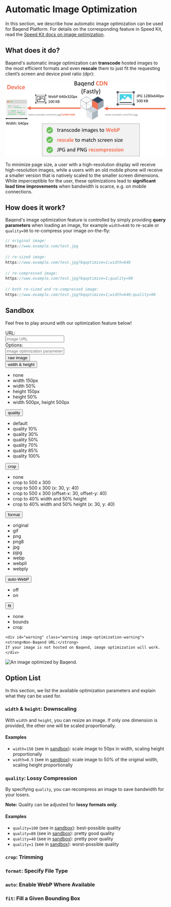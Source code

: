 # Automatic Image Optimization

In this section, we describe how automatic image optimization can be used for Baqend Platform. For details on the corresponding feature in Speed Kit, read the [Speed Kit docs on image optimization](../speed-kit/image-optimization/).


## What does it do?

Baqend's automatic image optimization can **transcode** hosted images to the most efficient formats and even **rescale** them to just fit the requesting client’s screen and device pixel ratio (dpr): 

![Baqend optimizes your images automatically and on-the-fly.](image-optimization.png)

To minimize page size, a user with a high-resolution display will receive high-resolution images, while a users with an old mobile phone will receive a smaller version that is natively scaled to the smaller screen dimensions. 
While imperceptible for the user, these optimizations lead to **significant load time improvements** when bandwidth is scarce, e.g. on mobile connections.

## How does it work?

Baqend's image optimization feature is controlled by simply providing **query parameters** when loading an image, for example `width=640` to re-scale or `quality=90` to re-compress your image on-the-fly: 
```javascript
// original image:
https://www.example.com/test.jpg

// re-sized image:
https://www.example.com/test.jpg?bqoptimize=1;width=640

// re-compressed image:
https://www.example.com/test.jpg?bqoptimize=1;quality=90

// both re-sized and re-compressed image:
https://www.example.com/test.jpg?bqoptimize=1;width=640;quality=90
```

## Sandbox

Feel free to play around with our optimization feature below!

<div class="image-optimization-container">
    <label class="image-optimization-input-label" for="url">URL:</label>
    <div class="image-optimization-input-panel">
      <input class="image-optimization-input" type="text" placeholder="image URL" onkeyup="refreshOptimizedImageDelayed()" id="url" >
    </div>
    <label class="image-optimization-input-label" for="options">Options:</label>
    <div class="image-optimization-input-panel">
      <input class="image-optimization-input" type="text" placeholder="image optimization parameters" onkeyup="refreshOptimizedImageDelayed()" id="options" >
    </div>
  <div class="image-optimization-button-panel image-optimization-button-panel-top">
    <div class="btn-group image-optimization-button-container">
   <button class="btn btn-primary" onclick="refreshOptimizedImage('')">raw image</button> 
    </div>
    <div class="btn-group image-optimization-button-container">
        <button type="button" data-toggle="dropdown" class="btn image-optimization-button dropdown-toggle">width &amp; height <span class="caret"></span></button>
        <ul class="dropdown-menu">
           <li><a type="button" class="btn dropdown-item image-optimization-button" onclick="refreshOptimizedImage({'width':undefined,'height':undefined})">none</a></li>
           <li><a type="button" class="btn dropdown-item image-optimization-button" onclick="refreshOptimizedImage({'width':150,'height':undefined})">width 150px</a></li>
           <li><a type="button" class="btn dropdown-item image-optimization-button" onclick="refreshOptimizedImage({'width':0.5,'height':undefined})">width 50%</a></li>
           <li><a type="button" class="btn dropdown-item image-optimization-button" onclick="refreshOptimizedImage({'width':undefined,'height':150})">height 150px</a></li>
           <li><a type="button" class="btn dropdown-item image-optimization-button" onclick="refreshOptimizedImage({'width':undefined,'height':0.5})">height 50%</a></li>
           <li><a type="button" class="btn dropdown-item image-optimization-button" onclick="refreshOptimizedImage({'width':500,'height':500})">width 500px, height 500px</a></li>
        </ul>
    </div>
    <div class="btn-group image-optimization-button-container">
        <button type="button" data-toggle="dropdown" class="btn image-optimization-button dropdown-toggle">quality <span class="caret"></span></button>
        <ul class="dropdown-menu">
           <li><a type="button" class="btn dropdown-item image-optimization-button" onclick="refreshOptimizedImage({'quality':undefined})">default</a></li>
           <li><a type="button" class="btn dropdown-item image-optimization-button" onclick="refreshOptimizedImage({'quality':10})">quality 10%</a></li>
           <li><a type="button" class="btn dropdown-item image-optimization-button" onclick="refreshOptimizedImage({'quality':30})">quality 30%</a></li>
           <li><a type="button" class="btn dropdown-item image-optimization-button" onclick="refreshOptimizedImage({'quality':50})">quality 50%</a></li>
           <li><a type="button" class="btn dropdown-item image-optimization-button" onclick="refreshOptimizedImage({'quality':70})">quality 70%</a></li>
           <li><a type="button" class="btn dropdown-item image-optimization-button" onclick="refreshOptimizedImage({'quality':85})">quality 85%</a></li>
           <li><a type="button" class="btn dropdown-item image-optimization-button" onclick="refreshOptimizedImage({'quality':100})">quality 100%</a></li>
        </ul>
    </div>
    <div class="btn-group image-optimization-button-container">
        <button type="button" data-toggle="dropdown" class="btn image-optimization-button dropdown-toggle">crop <span class="caret"></span></button>
        <ul class="dropdown-menu">
           <li><a type="button" class="btn dropdown-item image-optimization-button" onclick="refreshOptimizedImage({'crop':undefined})">none</a></li>
           <li><a type="button" class="btn dropdown-item image-optimization-button" onclick="refreshOptimizedImage({'crop':'500,300'})">crop to 500 x 300</a></li>
           <li><a type="button" class="btn dropdown-item image-optimization-button" onclick="refreshOptimizedImage({'crop':'500,300,x30,y40'})">crop to 500 x 300 (x: 30, y: 40)</a></li>
           <li><a type="button" class="btn dropdown-item image-optimization-button" onclick="refreshOptimizedImage({'crop':'500,300,offset-x30,offset-y40'})">crop to 500 x 300 (offset-x: 30, offset-y: 40)</a></li>
           <li><a type="button" class="btn dropdown-item image-optimization-button" onclick="refreshOptimizedImage({'crop':'0.4,0.5'})">crop to 40% width and 50% height</a></li>
           <li><a type="button" class="btn dropdown-item image-optimization-button" onclick="refreshOptimizedImage({'crop':'0.4,0.5,offset-x30,offset-y40'})">crop to 40% width and 50% height (x: 30, y: 40)</a></li>
        </ul>
    </div>
    <div class="btn-group image-optimization-button-container">
        <button type="button" data-toggle="dropdown" class="btn image-optimization-button dropdown-toggle">format <span class="caret"></span></button>
        <ul class="dropdown-menu">
           <li><a type="button" class="btn dropdown-item image-optimization-button" onclick="refreshOptimizedImage({'format':undefined})">original</a></li>
           <li><a type="button" class="btn dropdown-item image-optimization-button" onclick="refreshOptimizedImage({'format':'gif'})">gif</a></li>
           <li><a type="button" class="btn dropdown-item image-optimization-button" onclick="refreshOptimizedImage({'format':'png'})">png</a></li>
           <li><a type="button" class="btn dropdown-item image-optimization-button" onclick="refreshOptimizedImage({'format':'png8'})">png8</a></li>
           <li><a type="button" class="btn dropdown-item image-optimization-button" onclick="refreshOptimizedImage({'format':'jpg'})">jpg</a></li>
           <li><a type="button" class="btn dropdown-item image-optimization-button" onclick="refreshOptimizedImage({'format':'pjpg'})">pjpg</a></li>
           <li><a type="button" class="btn dropdown-item image-optimization-button" onclick="refreshOptimizedImage({'format':'webp'})">webp</a></li>
           <li><a type="button" class="btn dropdown-item image-optimization-button" onclick="refreshOptimizedImage({'format':'webpll'})">webpll</a></li>
           <li><a type="button" class="btn dropdown-item image-optimization-button" onclick="refreshOptimizedImage({'format':'webply'})">webply</a></li>
        </ul>
    </div>
    <div class="btn-group image-optimization-button-container">
        <button type="button" data-toggle="dropdown" class="btn image-optimization-button dropdown-toggle">auto-WebP<span class="caret"></span></button>
        <ul class="dropdown-menu">
           <li><a type="button" class="btn dropdown-item image-optimization-button" onclick="refreshOptimizedImage({'auto':undefined})">off</a></li>
           <li><a type="button" class="btn dropdown-item image-optimization-button" onclick="refreshOptimizedImage({'auto':'webp'})">on</a></li>
        </ul>
    </div>
    <div class="btn-group image-optimization-button-container">
        <button type="button" data-toggle="dropdown" class="btn image-optimization-button dropdown-toggle">fit <span class="caret"></span></button>
        <ul class="dropdown-menu">
           <li><a type="button" class="btn dropdown-item image-optimization-button" onclick="refreshOptimizedImage({'fit':undefined})">none</a></li>
           <li><a type="button" class="btn dropdown-item image-optimization-button" onclick="refreshOptimizedImage({'fit':'bounds'})">bounds</a></li>
           <li><a type="button" class="btn dropdown-item image-optimization-button" onclick="refreshOptimizedImage({'fit':'crop'})">crop</a></li>
        </ul>
    </div>
  </div>
  
    <div id="warning" class="warning image-optimization-warning"><strong>Non-Baqend URL:</strong> 
    If your image is not hosted on Baqend, image optimization will work.
    </div>
  
  <div class="image-optimization-image-container">
      <div class="image-optimization-image-container-inner">
       <img class="image-optimization-image" src="" alt="An image optimized by Baqend." id="image" > 
      </div>
  </div>
</div>

<script src="../../js/sandbox.js"></script>


## Option List

In this section, we list the available optimization parameters and explain what they can be used for.

### `width` & `height`: Downscaling

With `width` and `height`, you can resize an image. If only one dimension is provided, the other one will be scaled proportionally. 

#### Examples

- `width=150` (see in <a type="button" href="#sandbox" onclick="refreshOptimizedImage('?bqoptimize=1;width=150;')">sandbox</a>): scale image to 50px in width, scaling height proportionally
- `width=0.5` (see in <a type="button" href="#sandbox" onclick="refreshOptimizedImage('?bqoptimize=1;width=0.5;')">sandbox</a>): scale image to 50% of the original width, scaling height proportionally

### `quality`: Lossy Compression

By specifying `quality`, you can recompress an image to save bandwidth for your losers. 

<div class="note"><strong>Note:</strong> 
Quality can be adjusted for <b>lossy formats only</b>. 
</div> 

#### Examples

- `quality=100` (see in <a type="button" href="#sandbox" onclick="refreshOptimizedImage('?bqoptimize=1;quality=100;That')">sandbox</a>): best-possible quality
- `quality=80` (see in <a type="button" href="#sandbox" onclick="refreshOptimizedImage('?bqoptimize=1;quality=80;format=jpg;')">sandbox</a>): pretty good quality
- `quality=40` (see in <a type="button" href="#sandbox" onclick="refreshOptimizedImage('?bqoptimize=1;quality=40;format=jpg;')">sandbox</a>): pretty poor quality
- `quality=1` (see in <a type="button" href="#sandbox" onclick="refreshOptimizedImage('?bqoptimize=1;quality=1;format=jpg;')">sandbox</a>): worst-possible quality

### `crop`: Trimming



### `format`: Specify File Type



### `auto`: Enable WebP Where Available



### `fit`: Fill a Given Bounding Box










